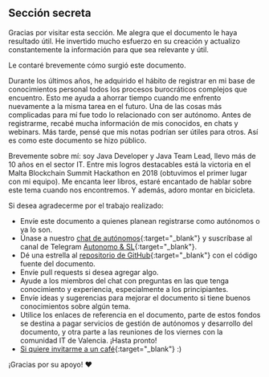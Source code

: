 ## Sección secreta

Gracias por visitar esta sección. Me alegra que el documento le haya resultado útil. He invertido mucho esfuerzo en su
creación y actualizo constantemente la información para que sea relevante y útil.

Le contaré brevemente cómo surgió este documento.

Durante los últimos años, he adquirido el hábito de registrar en mi base de conocimientos personal todos los procesos burocráticos complejos
que encuentro. Esto me ayuda a ahorrar tiempo cuando me enfrento nuevamente a la misma tarea en el futuro.
Una de las cosas más complicadas para mí fue todo lo relacionado con ser autónomo. Antes de registrarme,
recabé mucha información de mis conocidos, en chats y webinars.
Más tarde, pensé que mis notas podrían ser útiles para otros. Así es como este documento se hizo público.

Brevemente sobre mí: soy Java Developer y Java Team Lead, llevo más de 10 años en el sector IT. Entre mis logros destacables está
la victoria en el Malta Blockchain Summit Hackathon en 2018 (obtuvimos el primer lugar con mi equipo). Me encanta leer libros,
estaré encantado de hablar sobre este tema cuando nos encontremos. Y además, adoro montar en bicicleta.

Si desea agradecerme por el trabajo realizado:

- Envíe este documento a quienes planean registrarse como autónomos o ya lo son.
- Únase a nuestro [chat de autónomos](https://bit.ly/it-autonomos-spain-eng){:target="_blank"} y suscríbase al canal de Telegram
  [Autonomo & SL](https://bit.ly/autonomo-and-sl-channel){:target="_blank"}.
- Dé una estrella al [repositorio de GitHub](https://bit.ly/it-autonomos-github){:target="_blank"} con el código fuente del documento.
- Envíe pull requests si desea agregar algo.
- Ayude a los miembros del chat con preguntas en las que tenga conocimiento y experiencia, especialmente a los principiantes.
- Envíe ideas y sugerencias para mejorar el documento si tiene buenos conocimientos sobre algún tema.
- Utilice los enlaces de referencia en el documento, parte de estos fondos se destina a pagar servicios de gestión de autónomos y desarrollo del
  documento, y otra parte a las reuniones de los viernes con la comunidad IT de Valencia. ¡Hasta pronto!
- [Si quiere invitarme a un café](https://bit.ly/buy-coffee-v112263){:target="_blank"} :)

¡Gracias por su apoyo! ❤️ 
